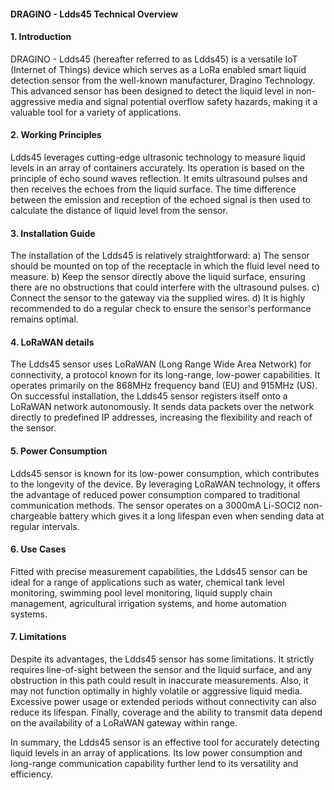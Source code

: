 #### DRAGINO - Ldds45 Technical Overview

#### 1. Introduction
DRAGINO - Ldds45 (hereafter referred to as Ldds45) is a versatile IoT (Internet of Things) device which serves as a LoRa enabled smart liquid detection sensor from the well-known manufacturer, Dragino Technology. This advanced sensor has been designed to detect the liquid level in non-aggressive media and signal potential overflow safety hazards, making it a valuable tool for a variety of applications.

#### 2. Working Principles
Ldds45 leverages cutting-edge ultrasonic technology to measure liquid levels in an array of containers accurately. Its operation is based on the principle of echo sound waves reflection. It emits ultrasound pulses and then receives the echoes from the liquid surface. The time difference between the emission and reception of the echoed signal is then used to calculate the distance of liquid level from the sensor.

#### 3. Installation Guide
The installation of the Ldds45 is relatively straightforward:
a) The sensor should be mounted on top of the receptacle in which the fluid level need to measure.
b) Keep the sensor directly above the liquid surface, ensuring there are no obstructions that could interfere with the ultrasound pulses.
c) Connect the sensor to the gateway via the supplied wires.
d) It is highly recommended to do a regular check to ensure the sensor's performance remains optimal.

#### 4. LoRaWAN details
The Ldds45 sensor uses LoRaWAN (Long Range Wide Area Network) for connectivity, a protocol known for its long-range, low-power capabilities. It operates primarily on the 868MHz frequency band (EU) and 915MHz (US). On successful installation, the Ldds45 sensor registers itself onto a LoRaWAN network autonomously. It sends data packets over the network directly to predefined IP addresses, increasing the flexibility and reach of the sensor.

#### 5. Power Consumption
Ldds45 sensor is known for its low-power consumption, which contributes to the longevity of the device. By leveraging LoRaWAN technology, it offers the advantage of reduced power consumption compared to traditional communication methods. The sensor operates on a 3000mA Li-SOCl2 non-chargeable battery which gives it a long lifespan even when sending data at regular intervals.

#### 6. Use Cases
Fitted with precise measurement capabilities, the Ldds45 sensor can be ideal for a range of applications such as water, chemical tank level monitoring, swimming pool level monitoring, liquid supply chain management, agricultural irrigation systems, and home automation systems. 

#### 7. Limitations
Despite its advantages, the Ldds45 sensor has some limitations. It strictly requires line-of-sight between the sensor and the liquid surface, and any obstruction in this path could result in inaccurate measurements. Also, it may not function optimally in highly volatile or aggressive liquid media. Excessive power usage or extended periods without connectivity can also reduce its lifespan. Finally, coverage and the ability to transmit data depend on the availability of a LoRaWAN gateway within range.

In summary, the Ldds45 sensor is an effective tool for accurately detecting liquid levels in an array of applications. Its low power consumption and long-range communication capability further lend to its versatility and efficiency.